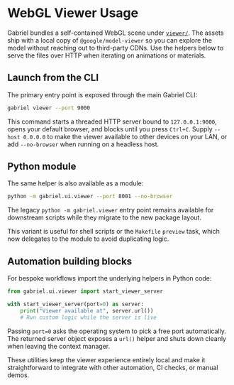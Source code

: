 # WebGL Viewer Usage

Gabriel bundles a self-contained WebGL scene under [`viewer/`](../../viewer). The assets ship with a
local copy of `@google/model-viewer` so you can explore the model without reaching out to third-party
CDNs. Use the helpers below to serve the files over HTTP when iterating on animations or materials.

## Launch from the CLI

The primary entry point is exposed through the main Gabriel CLI:

```bash
gabriel viewer --port 9000
```

This command starts a threaded HTTP server bound to `127.0.0.1:9000`, opens your default browser, and
blocks until you press `Ctrl+C`. Supply `--host 0.0.0.0` to make the viewer
available to other devices on your LAN, or add `--no-browser` when running on a headless host.

## Python module

The same helper is also available as a module:

```bash
python -m gabriel.ui.viewer --port 8001 --no-browser
```

The legacy `python -m gabriel.viewer` entry point remains available for
downstream scripts while they migrate to the new package layout.

This variant is useful for shell scripts or the `Makefile` `preview` task, which now delegates to the
module to avoid duplicating logic.

## Automation building blocks

For bespoke workflows import the underlying helpers in Python code:

```python
from gabriel.ui.viewer import start_viewer_server

with start_viewer_server(port=0) as server:
    print("Viewer available at", server.url())
    # Run custom logic while the server is live
```

Passing `port=0` asks the operating system to pick a free port automatically. The returned server
object exposes a `url()` helper and shuts down cleanly when leaving the context manager.

These utilities keep the viewer experience entirely local and make it straightforward to integrate
with other automation, CI checks, or manual demos.

